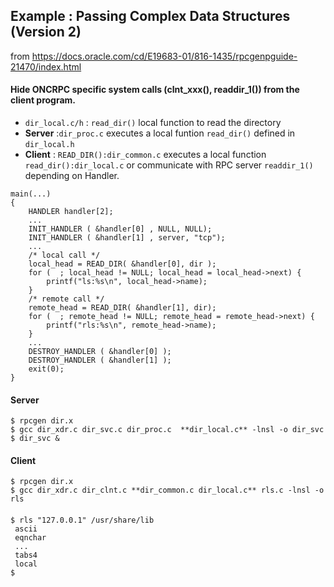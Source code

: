 

## Example : Passing Complex Data Structures (Version 2)
from  https://docs.oracle.com/cd/E19683-01/816-1435/rpcgenpguide-21470/index.html

#### Hide ONCRPC specific system calls (clnt_xxx(), readdir_1()) from the client program. 

- `dir_local.c/h` : `read_dir()` local function to read the directory
- **Server** :`dir_proc.c` executes a local funtion `read_dir()` defined in `dir_local.h`
- **Client** : `READ_DIR():dir_common.c` executes a local function `read_dir():dir_local.c` or communicate with RPC server `readdir_1()` depending on Handler.
```
main(...)
{
	HANDLER handler[2];
    ...
	INIT_HANDLER ( &handler[0] , NULL, NULL);
    INIT_HANDLER ( &handler[1] , server, "tcp");
	...
	/* local call */
	local_head = READ_DIR( &handler[0], dir );
    for (  ; local_head != NULL; local_head = local_head->next) {
	    printf("ls:%s\n", local_head->name);
	}
    /* remote call */
    remote_head = READ_DIR( &handler[1], dir);
    for (  ; remote_head != NULL; remote_head = remote_head->next) {
	    printf("rls:%s\n", remote_head->name);
	}
    ...
	DESTROY_HANDLER ( &handler[0] );
	DESTROY_HANDLER ( &handler[1] );
	exit(0);
}
```

#### Server

```
$ rpcgen dir.x
$ gcc dir_xdr.c dir_svc.c dir_proc.c  **dir_local.c** -lnsl -o dir_svc
$ dir_svc &
```
#### Client

```
$ rpcgen dir.x
$ gcc dir_xdr.c dir_clnt.c **dir_common.c dir_local.c** rls.c -lnsl -o rls 
```
#### 

```
$ rls "127.0.0.1" /usr/share/lib
 ascii
 eqnchar
 ...
 tabs4
 local
$
```
